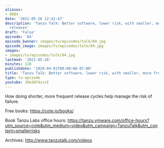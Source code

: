 ```yaml
---
aliases:
- 0084
date: '2021-05-26 12:42:47'
description: 'Tanzu Talk: Better software, lower risk, with smaller, more frequent
  releases'
draft: 'False'
episode: '84'
episode_banner: images/tv/episodes/talk/84.jpg
episode_image: images/tv/episodes/talk/84.jpg
images:
- images/tv/episodes/talk/84.jpg
lastmod: '2021-05-26'
minutes: 120
publishdate: '2020-04-01T00:00:00-07:00'
title: 'Tanzu Talk: Better software, lower risk, with smaller, more frequent releases'
type: tv-episode
youtube: JOm1N74zvsI
---
```


How doing shorter, more frequent release cycles help manage the risk of failure.

Free books: https://cote.io/books/

Book Tanzu Labs office hours: https://tanzu.vmware.com/office-hours?utm_source=cote&utm_medium=video&utm_campaign=TanzuTalk&utm_content=smallerrisks

Archives: http://www.tanzutalk.com/videos